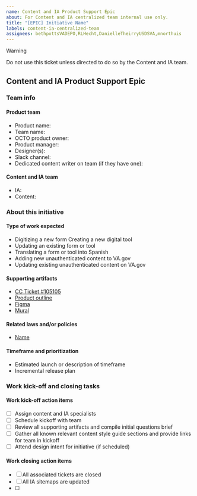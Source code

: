 ```yaml
---
name: Content and IA Product Support Epic 
about: For Content and IA centralized team internal use only.  
title: "[EPIC] Initiative Name"
labels: content-ia-centralized-team
assignees: bethpottsVADEPO,RLHecht,DanielleTheirryUSDSVA,mnorthuis
---
```


> [!WARNING]
> Do not use this ticket unless directed to do so by the Content and IA team.

## Content and IA Product Support Epic

### Team info

#### Product team

- Product name: 
- Team name: 
- OCTO product owner: 
- Product manager:
- Designer(s): 
- Slack channel:
- Dedicated content writer on team (if they have one):

#### Content and IA team
- IA:
- Content:
 
### About this initiative

#### Type of work expected

- Digitizing a new form Creating a new digital tool
- Updating an existing form or tool
- Translating a form or tool into Spanish
- Adding new unauthenticated content to VA.gov
- Updating existing unauthenticated content on VA.gov

#### Supporting artifacts
- [CC Ticket #105105]()
- [Product outline]()
- [Figma]()
- [Mural]()

#### Related laws and/or policies
- [Name]()
  

#### Timeframe and prioritization

- Estimated launch or description of timeframe
- Incremental release plan


### Work kick-off and closing tasks

#### Work kick-off action items
- [ ] Assign content and IA specialists
- [ ] Schedule kickoff with team
- [ ] Review all supporting artifacts and compile initial questions brief
- [ ] Gather all known relevant content style guide sections and provide links for team in kickoff
- [ ] Attend design intent for initiative (if scheduled)

#### Work closing action items
- [ ] All associated tickets are closed
- [ ] All IA sitemaps are updated
- [ ] 
